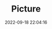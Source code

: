 ---
weight: 1
images:
- /images/edited/48.jpeg
title: Picture
date: 2022-09-18 22:04:16
tags: [luminarneo,work,ilce7m3]
---
